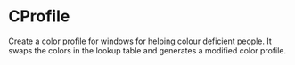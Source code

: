 # CProfile
Create a color profile for windows for helping colour deficient people. 
It swaps the colors in the lookup table and generates a modified color profile.
